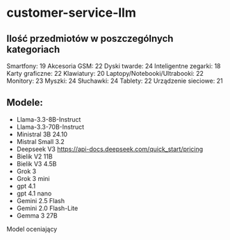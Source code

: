 # customer-service-llm

## Ilość przedmiotów w poszczególnych kategoriach

Smartfony: 19
Akcesoria GSM: 22
Dyski twarde: 24
Inteligentne zegarki: 18
Karty graficzne: 22
Klawiatury: 20
Laptopy/Notebooki/Ultrabooki: 22
Monitory: 23
Myszki: 24
Słuchawki: 24
Tablety: 22
Urządzenie sieciowe: 21

## Modele:
- Llama-3.3-8B-Instruct
- Llama-3.3-70B-Instruct
- Ministral 3B 24.10
- Mistral Small 3.2
- Deepseek V3 https://api-docs.deepseek.com/quick_start/pricing
- Bielik V2 11B
- Bielik V3 4.5B
- Grok 3
- Grok 3 mini
- gpt 4.1
- gpt 4.1 nano
- Gemini 2.5 Flash
- Gemini 2.0 Flash-Lite
- Gemma 3 27B



Model oceniający